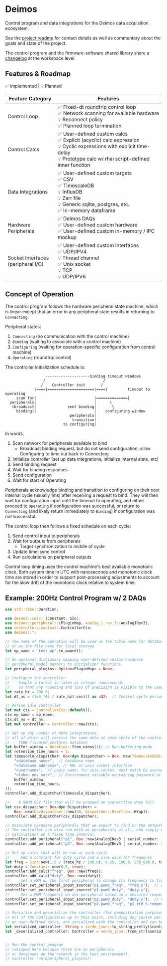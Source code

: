 # Deimos

Control program and data integrations for the Deimos data acquisition ecosystem.

See the [project readme](https://github.com/deimoscontrols/deimos/blob/main/README.md) for contact details as well as commentary about
the goals and state of the project.

The control program and the firmware-software shared library share a
[changelog](https://github.com/deimoscontrols/deimos/blob/main/CHANGELOG.md) at the workspace level.

## Features & Roadmap

✅ Implemented | 💡 Planned

| Feature Category | Features |
|------------------|----------|
| Control Loop     | ✅ Fixed-dt roundtrip control loop<br>✅ Network scanning for available hardware<br>💡 Reconnect policy<br>✅ Planned loop termination |
| Control Calcs    | ✅ User-defined custom calcs<br>✅ Explicit (acyclic) calc expression<br>💡 Cyclic expressions with explicit time-delay<br>💡 Prototype calc w/ rhai script-defined inner function |
| Data Integrations| ✅ User-defined custom targets<br>✅ CSV<br>✅ TimescaleDB<br>💡 InfluxDB<br>💡 Zarr file<br>💡 Generic sqlite, postgres, etc.<br>✅ In-memory dataframe|
| Hardware Peripherals| ✅ Deimos DAQs<br>✅ User-defined custom hardware<br>✅ User-defined custom in-memory / IPC mockup|
| Socket Interfaces<br>(peripheral I/O)| ✅ User-defined custom interfaces<br>✅ UDP/IPV4<br>💡 Thread channel<br>✅ Unix socket<br>💡 TCP<br>💡 UDP/IPV6 |

## Concept of Operation

The control program follows the hardware peripheral state machine,
which is linear except that an error in any peripheral state results
in returning to `Connecting`.

Peripheral states:

1. `Connecting` (no communication with the control machine)
2. `Binding` (waiting to associate with a control machine)
3. `Configuring` (waiting for operation-specific configuration from control machine)
4. `Operating` (roundtrip control)

The controller initialization schedule is:

```text
                  --------------------binding timeout windows
                 /                          /
                /    Controller init       /           
             |====|=====================|====|         timeout to operating
     scan for|                          |==============|
  peripherals|                          |      \
   (broadcast|              sent binding|       \
     binding)|                          |    configuring window
                             peripherals|
                              transition|
                          to configuring|            
```

In words,

1. Scan network for peripherals available to bind
    * Broadcast binding request, but do not send configuration; allow Configuring to time out back to Connecting
2. Initialize controller (set up data integrations, initialize internal state, etc)
3. Send binding request
4. Wait for binding responses
5. Send configuration
6. Wait for start of Operating

Peripherals acknowledge binding and transition to configuring on their next internal cycle (usually 1ms) after receiving a request to bind. They will then wait for configuration input until the timeout
to operating, and either proceed to `Operating` if configuration was
successful, or return to `Connecting` (and likely return immediately to `Binding`) if configuration was not successful.

The control loop then follows a fixed schedule on each cycle:

1. Send control input to peripherals
2. Wait for outputs from peripherals
    * Target synchronization to middle of cycle
3. Update time-sync control
4. Run calculations on peripheral outputs

Control loop timing uses the control machine's best available monotonic clock. Both system time in UTC with nanoseconds and monotonic clock time
are stored in order to support post-processing adjustments to
account for the slow drift of the monotonic clock relative to system time.

## Example: 200Hz Control Program w/ 2 DAQs

```rust
use std::time::Duration;

use deimos::calc::{Constant, Sin};
use deimos::peripheral::{PluginMap, analog_i_rev_3::AnalogIRev3};
use controller::context::ControllerCtx;
use deimos::*;

// The name of the operation will be used as the table name for databases,
// or as the file name for local storage.
let op_name = "test_op".to_owned();

// An optional dictionary mapping user-defined custom hardware
// peripheral model numbers to initializer functions.
let peripheral_plugins: Option<PluginMap> = None;

// Configure the controller
//    Sample interval is taken as integer nanoseconds
//    so that any rounding and loss of precision is visible to the user
let rate_hz = 200.0;
let dt_ns = (1e9_f64 / rate_hz).ceil() as u32;  // Control cycle period

// Define idle controller
let mut ctx = ControllerCtx::default();
ctx.op_name = op_name;
ctx.dt_ns = dt_ns;
let mut controller = Controller::new(ctx);

// Set up any number of data integrations,
// all of which will receive the same data at each cycle of the control loop
//    TSDB-flavored postgres database
let buffer_window = Duration::from_nanos(1); // Non-buffering mode
let retention_time_hours = 1;
let timescale_dispatcher: Box<dyn Dispatcher> = Box::new(TimescaleDbDispatcher::new(
    "<database name>",  // Database name
    "<database address>", // URL or unix socket interface
    "<username>",  // Login name; for unix socket, must match OS username
    "<token env var>",  // Environment variable containing password or token
    buffer_window,
    retention_time_hours,
));
controller.add_dispatcher(timescale_dispatcher);

//    A 50MB CSV file that will be wrapped an overwritten when full
let csv_dispatcher: Box<dyn Dispatcher> =
    Box::new(CsvDispatcher::new(50, dispatcher::Overflow::Wrap));
controller.add_dispatcher(csv_dispatcher);

// Associate hardware peripherals that we expect to find on the network
// The controller can also run with no peripherals at all, and simply do
// calculations on a fixed time interval.
controller.add_peripheral("p1", Box::new(AnalogIRev3 { serial_number: 1 }));
controller.add_peripheral("p2", Box::new(AnalogIRev3 { serial_number: 2 }));

// Set up calcs that will be run at each cycle
//     Add a constant for duty cycle and a sine wave for frequency
let freq = Sin::new(1.0 / (rate_hz / 100.0), 0.25, 100.0, 250_000.0, true);
let duty = Constant::new(0.5, true);
controller.add_calc("freq", Box::new(freq));
controller.add_calc("duty", Box::new(duty));
//     Set a PWM on the first peripheral to change its frequency in time
controller.set_peripheral_input_source("p1.pwm0_freq", "freq.y");  // A value to be written to the hardware
controller.set_peripheral_input_source("p1.pwm0_duty", "duty.y");
//     Set a PWM frequency on one peripheral based on a measured temperature from the other peripheral
controller.set_peripheral_input_source("p2.pwm0_duty", "duty.y");  // Values can be referenced any number of times
controller.set_peripheral_input_source("p2.pwm0_freq", "p1_rtd_5.temperature_K");

// Serialize and deserialize the controller (for demonstration purposes).
// All of the configuration up to this point, including any custom peripheral plugins
// or user-defined calcs, are serialized with the controller and can be written to and read from a json file.
let serialized_controller: String = serde_json::to_string_pretty(&controller).unwrap();
let _deserialized_controller: Controller = serde_json::from_str(&serialized_controller).unwrap();


// Run the control program
// (skipped here because there are no peripherals
// or databases on the network in the test environment).
// controller.run(&peripheral_plugins);
```